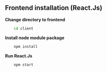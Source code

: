 ## Frontend installation (React.Js)

**Change directory to frontend**
```bash
    cd client
```
**Install node module package**
```bash
    npm install
```

**Run React.Js**
```bash
    npm start
```